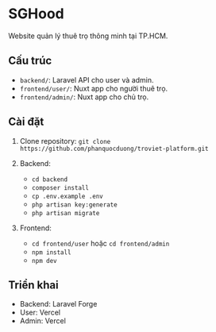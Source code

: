# SGHood

Website quản lý thuê trọ thông minh tại TP.HCM.

## Cấu trúc

-   `backend/`: Laravel API cho user và admin.
-   `frontend/user/`: Nuxt app cho người thuê trọ.
-   `frontend/admin/`: Nuxt app cho chủ trọ.

## Cài đặt

1. Clone repository: `git clone https://github.com/phanquocduong/troviet-platform.git`
2. Backend:
    - `cd backend`
    - `composer install`
    - `cp .env.example .env`
    - `php artisan key:generate`
    - `php artisan migrate`
3. Frontend:

    - `cd frontend/user` hoặc `cd frontend/admin`
    - `npm install`
    - `npm dev`

## Triển khai

-   Backend: Laravel Forge
-   User: Vercel
-   Admin: Vercel
